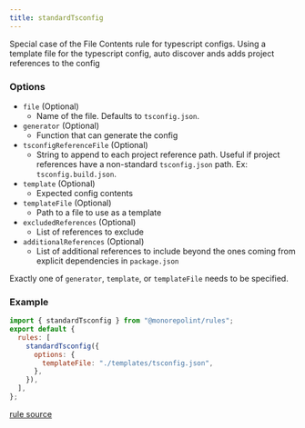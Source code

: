 ```yaml
---
title: standardTsconfig
---
```


Special case of the File Contents rule for typescript configs. Using a template file for the typescript config, auto discover ands adds project references to the config

### Options

- `file` (Optional)
  - Name of the file. Defaults to `tsconfig.json`.
- `generator` (Optional)
  - Function that can generate the config
- `tsconfigReferenceFile` (Optional)
  - String to append to each project reference path. Useful if project references have a non-standard `tsconfig.json` path. Ex: `tsconfig.build.json`.
- `template` (Optional)
  - Expected config contents
- `templateFile` (Optional)
  - Path to a file to use as a template
- `excludedReferences` (Optional)
  - List of references to exclude
- `additionalReferences` (Optional)
  - List of additional references to include beyond the ones coming from explicit dependencies in `package.json`

Exactly one of `generator`, `template`, or `templateFile` needs to be specified.

### Example

```javascript
import { standardTsconfig } from "@monorepolint/rules";
export default {
  rules: [
    standardTsconfig({
      options: {
        templateFile: "./templates/tsconfig.json",
      },
    }),
  ],
};
```

[rule source](https://github.com/monorepolint/monorepolint/blob/main/packages/rules/src/standardTsconfig.ts)

